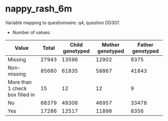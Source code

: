 # nappy_rash_6m
Variable mapping to questionnaire: q4, question DD307.
- Number of values:

| Value | Total | Child genotyped | Mother genotyped | Father genotyped |
| ----- | ----- | --------------- | ---------------- | ---------------- |
| Missing | 27943 | 13596 | 12902 | 8375 |
| Non-missing | 85680 | 61835 | 58867 | 41843 |
| More than 1 check box filled in | 15 | 12 | 12 |9 |
| No | 68379 | 49306 | 46957 |33478 |
| Yes | 17286 | 12517 | 11898 |8356 |



